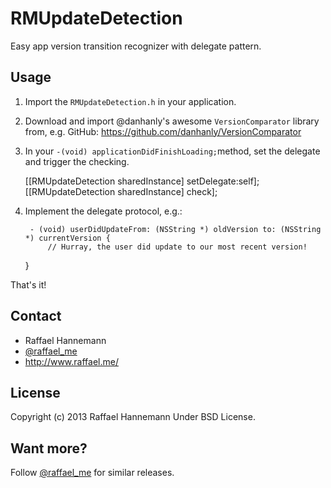 RMUpdateDetection
=================

Easy app version transition recognizer with delegate pattern.

## Usage

1. Import the ```RMUpdateDetection.h``` in your application.
2. Download and import @danhanly's awesome ```VersionComparator``` library from, e.g. GitHub: https://github.com/danhanly/VersionComparator
3. In your ```-(void) applicationDidFinishLoading;```method, set the delegate and trigger the checking.

	[[RMUpdateDetection sharedInstance] setDelegate:self];
	[[RMUpdateDetection sharedInstance] check];

4. Implement the delegate protocol, e.g.:

		- (void) userDidUpdateFrom: (NSString *) oldVersion to: (NSString *) currentVersion {
			// Hurray, the user did update to our most recent version!
	}

That's it!

## Contact

* Raffael Hannemann
* [@raffael_me](http://www.twitter.com/raffael_me/)
* http://www.raffael.me/

## License

Copyright (c) 2013 Raffael Hannemann
Under BSD License.

## Want more?

Follow [@raffael_me](http://www.twitter.com/raffael_me/) for similar releases.